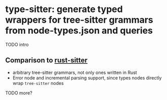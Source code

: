 # type-sitter: generate typed wrappers for tree-sitter grammars from node-types.json and queries

TODO intro

## Comparison to [rust-sitter](https://www.shadaj.me/writing/introducing-rust-sitter)

- arbitrary tree-sitter grammars, not only ones written in Rust
- Error node and incremental parsing support, since types nodes directly wrap `tree-sitter` nodes

TODO more?